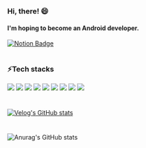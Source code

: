 ### Hi, there! 😄
#### I'm hoping to become an **Android** developer.

[![Notion Badge](http://img.shields.io/badge/-TechBlog-5468FF?style=flat&link=https://velog.io/@jeongminji4490)](https://velog.io/@jeongminji4490)
#
### ⚡Tech stacks
![](http://img.shields.io/badge/-Android-3DDC84?style=flat)
![](http://img.shields.io/badge/-Kotlin-7F52FF?style=flat)
![](http://img.shields.io/badge/-Java-007396?style=flat)
![](http://img.shields.io/badge/-Jetpack-FF5D01?style=flat)
![](http://img.shields.io/badge/-Retrofit-F9DC3E?style=flat)
![](http://img.shields.io/badge/-Coroutine-148EFF?style=flat)
![](http://img.shields.io/badge/-Koin-FF4088?style=flat)
![](http://img.shields.io/badge/-Firebase-00E7C3?style=flat)
![](http://img.shields.io/badge/-Git-003A9B?style=flat)
#
[![Velog's GitHub stats](https://velog-readme-stats.vercel.app/api?name=jeongminji4490)](https://velog.io/@jeongminji4490)
#
![Anurag's GitHub stats](https://github-readme-stats.vercel.app/api?username=jeongminji4490&count_private=true&show_icons=true&theme=default)



<!--
**jeongminji4490/Jeongminji4490** is a ✨ _special_ ✨ repository because its `README.md` (this file) appears on your GitHub profile.

Here are some ideas to get you started:

- 🔭 I’m currently working on ...
- 🌱 I’m currently learning ...
- 👯 I’m looking to collaborate on ...
- 🤔 I’m looking for help with ...
- 💬 Ask me about ...
- 📫 How to reach me: ...
- 😄 Pronouns: ...
- ⚡ Fun fact: ...
-->
